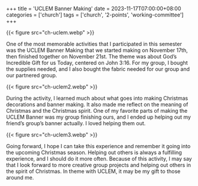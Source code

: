 +++
title = 'UCLEM Banner Making'
date = 2023-11-17T07:00:00+08:00
categories = ['church']
tags = ['church', '2-points', 'working-committee']
+++

{{< figure src="ch-uclem.webp" >}}

One of the most memorable activities that I participated in this semester was the UCLEM Banner Making that we started making on November 17th, then finished together on November 21st. The theme was about God’s Incredible Gift for us Today, centered on John 3:16. For my group, I bought the supplies needed, and I also bought the fabric needed for our group and our partnered group.

{{< figure src="ch-uclem2.webp" >}}

During the activity, I learned much about what goes into making Christmas decorations and banner making. It also made me reflect on the meaning of Christmas and the Christmas spirit. One of my favorite parts of making the UCLEM Banner was my group finishing ours, and I ended up helping out my friend’s group’s banner actually. I loved helping them out. 

{{< figure src="ch-uclem3.webp" >}}

Going forward, I hope I can take this experience and remember it going into the upcoming Christmas season. Helping out others is always a fulfilling experience, and I should do it more often. Because of this activity, I may say that I look forward to more creative group projects and helping out others in the spirit of Christmas. In theme with UCLEM, it may be my gift to those around me.
